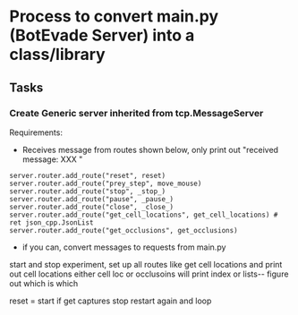 # Process to convert main.py (BotEvade Server) into a class/library


## Tasks

### Create Generic server inherited from tcp.MessageServer

Requirements: 

- Receives message from routes shown below, only print out "received message: XXX " 
```
server.router.add_route("reset", reset)
server.router.add_route("prey_step", move_mouse)
server.router.add_route("stop", _stop_)
server.router.add_route("pause", _pause_)
server.router.add_route("close", _close_)
server.router.add_route("get_cell_locations", get_cell_locations) # ret json_cpp.JsonList
server.router.add_route("get_occlusions", get_occlusions)
```

- if you can, convert messages to requests from main.py

start and stop experiment, set up all routes like get cell locations and print out cell locations
either cell loc or occlusoins will print index or lists-- figure out which is which

reset = start
if get captures stop
restart again and loop